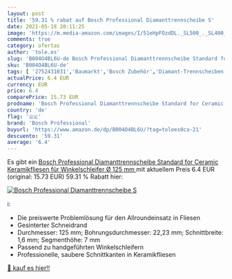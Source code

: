 ```yaml
---
layout: post
title: '59.31 % rabat auf Bosch Professional Diamanttrennscheibe S'
date: 2021-05-18 20:11:25
image: 'https://m.media-amazon.com/images/I/51eHpFOzdDL._SL500_._SL400_.jpg'
comments: true
category: ofertas
author: 'tole.es'
slug: 'B004O4BL6U-de Bosch Professional Diamanttrennscheibe Standard for...'
sku: 'B004O4BL6U-de'
tags: [ '2752431031','Baumarkt','Bosch Zubehör','Diamant-Trennscheiben','Diamanttrennen, -schleifen und- bohren','Diamanttrennscheiben Keramik für Winkelschleifer','Diamanttrennscheiben Standard for Ceramic','Diamanttrennscheiben für Fliesenschneidmaschinen','Diamanttrennscheiben für Winkelschleifer','Elektro- & Handwerkzeuge','Produkte','Sägeblätter','Zubehör für Elektrowerkzeuge','bosch professional', ]
actualPrice: 6.4 EUR
currency: EUR
price: 6.4
comparePrice: 15.73 EUR
prodname: 'Bosch Professional Diamanttrennscheibe Standard for Ceramic Keramikfliesen für Winkelschleifer  Ø 125 mm '
country: 'de'
flag: '🇩🇪'
brand: 'Bosch Professional'
buyurl: 'https://www.amazon.de/dp/B004O4BL6U/?tag=tolees0ca-21'
descuento: '59.31'
average: '6.4'
---
```


Es gibt ein [Bosch Professional Diamanttrennscheibe Standard for Ceramic Keramikfliesen für Winkelschleifer  Ø 125 mm ](https://www.amazon.de/dp/B004O4BL6U/?tag=tolees0ca-21) mit aktuellem Preis 6.4 EUR (original: 15.73 EUR) 59.31 % Rabatt hier:

[![Bosch Professional Diamanttrennscheibe S](https://m.media-amazon.com/images/I/51eHpFOzdDL._SL500_._SL400_.jpg)](https://www.amazon.de/dp/B004O4BL6U/?tag=tolees0ca-21)

ℹ️:

- Die preiswerte Problemlösung für den Allroundeinsatz in Fliesen
- Gesinterter Schneidrand
- Durchmesser: 125 mm; Bohrungsdurchmesser: 22,23 mm; Schnittbreite: 1,6 mm; Segmenthöhe: 7 mm
- Passend zu handgeführten Winkelschleifern
- Professionelle, saubere Schnittkanten in Keramikfliesen

[🛒 kauf es hier!!](https://www.amazon.de/dp/B004O4BL6U/?tag=tolees0ca-21)
